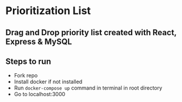 # Prioritization List

## Drag and Drop priority list created with React, Express & MySQL

## Steps to run

- Fork repo
- Install docker if not installed
- Run `docker-compose up` command in terminal in root directory
- Go to localhost:3000
